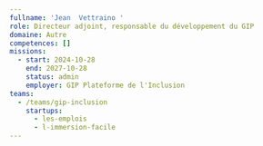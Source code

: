 ```yaml
---
fullname: 'Jean  Vettraino '
role: Directeur adjoint, responsable du développement du GIP
domaine: Autre
competences: []
missions:
  - start: 2024-10-28
    end: 2027-10-28
    status: admin
    employer: GIP Plateforme de l'Inclusion
teams:
  - /teams/gip-inclusion
    startups:
      - les-emplois
      - l-immersion-facile
---
```

